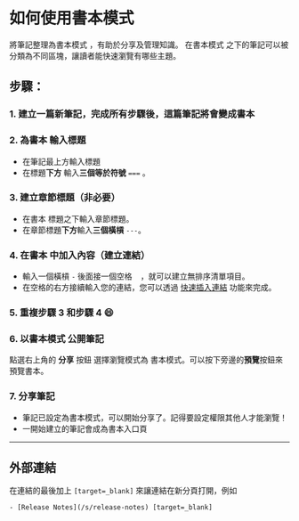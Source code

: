 # 如何使用書本模式 <i class="fa fa-book"></i>

將筆記整理為書本模式 <i class="fa fa-book"></i>，有助於分享及管理知識。
在書本模式 <i class="fa fa-book"></i> 之下的筆記可以被分類為不同區塊，讓讀者能快速瀏覽有哪些主題。

## 步驟：
### 1. 建立一篇新筆記，完成所有步驟後，這篇筆記將會變成書本 <i class="fa fa-book"></i>

### 2. 為書本 <i class="fa fa-book"></i> 輸入標題

- 在筆記最上方輸入標題
- 在標題**下方** 輸入**三個等於符號** `===` 。

### 3. 建立章節標題（非必要）

- 在書本 <i class="fa fa-book"></i> 標題之下輸入章節標題。
- 在章節標題**下方**輸入**三個橫槓** `---`。

### 4. 在書本 <i class="fa fa-book"></i> 中加入內容（建立連結）

- 輸入一個橫槓 `-` 後面接一個空格 ` ` ，就可以建立無排序清單項目。
- 在空格的右方接續輸入您的連結，您可以透過 [快速插入連結](https://hackmd.io/8jYSvSXGScen-m8-qIFT4A) 功能來完成。

### 5. 重複步驟 3 和步驟 4 :smile: 

### 6. **以書本模式 <i class="fa fa-book"></i> 公開筆記**

點選右上角的 <i class="fa fa-share"></i> **分享** 按鈕
選擇瀏覽模式為 <i class="fa fa-book"></i> 書本模式。可以按下旁邊的**預覽**按鈕來預覽書本。

### 7. **分享筆記**

- 筆記已設定為書本模式，可以開始分享了。記得要設定權限其他人才能瀏覽！
- 一開始建立的筆記會成為書本入口頁

---
## 外部連結

在連結的最後加上 `[target=_blank]` 來讓連結在新分頁打開，例如

```
- [Release Notes](/s/release-notes) [target=_blank]
```




